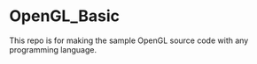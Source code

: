 # OpenGL_Basic
This repo is for making the sample OpenGL source code with any programming language.
